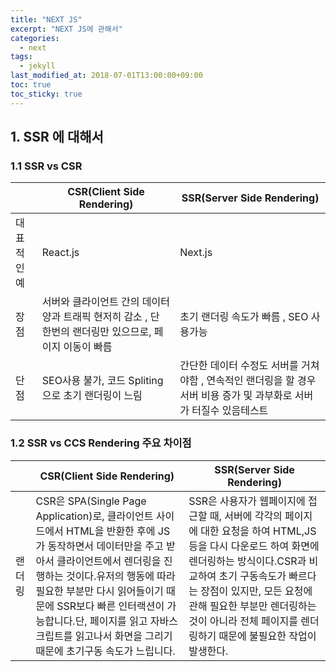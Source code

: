 ```yaml
---
title: "NEXT JS"
excerpt: "NEXT JS에 관해서"
categories:
  - next
tags:
  - jekyll
last_modified_at: 2018-07-01T13:00:00+09:00
toc: true
toc_sticky: true
---
```


## 1. SSR 에 대해서

### 1.1 SSR vs CSR

|             | CSR(Client Side Rendering)                                                                              | SSR(Server Side Rendering)                                                                                           |
| ----------- | ------------------------------------------------------------------------------------------------------- | -------------------------------------------------------------------------------------------------------------------- |
| 대표적인 예 | React.js                                                                                                | Next.js                                                                                                              |
| 장점        | 서버와 클라이언트 간의 데이터 양과 트래픽 현저히 감소 , 단 한번의 랜더링만 있으므로, 페이지 이동이 빠름 | 초기 랜더링 속도가 빠름 , SEO 사용가능                                                                               |
| 단점        | SEO사용 불가, 코드 Spliting으로 초기 랜더링이 느림                                                      | 간단한 데이터 수정도 서버를 거쳐야함 , 연속적인 랜더링을 할 경우 서버 비용 증가 및 과부화로 서버가 터질수 있음테스트 |

### 1.2 SSR vs CCS Rendering 주요 차이점

|        | CSR(Client Side Rendering)                                                                                                                                                                                                                                                                                                                        | SSR(Server Side Rendering)                                                                                                                                                                                                                                                                                     |
| ------ | ------------------------------------------------------------------------------------------------------------------------------------------------------------------------------------------------------------------------------------------------------------------------------------------------------------------------------------------------- | -------------------------------------------------------------------------------------------------------------------------------------------------------------------------------------------------------------------------------------------------------------------------------------------------------------- |
| 랜더링 | CSR은 SPA(Single Page Application)로, 클라이언트 사이드에서 HTML을 반환한 후에 JS가 동작하면서 데이터만을 주고 받아서 클라이언트에서 렌더링을 진행하는 것이다.유저의 행동에 따라 필요한 부분만 다시 읽어들이기 때문에 SSR보다 빠른 인터랙션이 가능합니다.단, 페이지를 읽고 자바스크립트를 읽고나서 화면을 그리기 때문에 초기구동 속도가 느립니다. | SSR은 사용자가 웹페이지에 접근할 때, 서버에 각각의 페이지에 대한 요청을 하여 HTML,JS 등을 다시 다운로드 하여 화면에 렌더링하는 방식이다.CSR과 비교하여 초기 구동속도가 빠르다는 장점이 있지만, 모든 요청에 관해 필요한 부분만 렌더링하는 것이 아니라 전체 페이지를 렌더링하기 때문에 불필요한 작업이 발생한다. |
